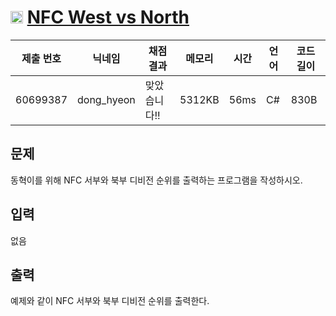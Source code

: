 # <img width="20px"  src="https://d2gd6pc034wcta.cloudfront.net/tier/1.svg" class="solvedac-tier"> [NFC West vs North](https://www.acmicpc.net/problem/10170) 

| 제출 번호 | 닉네임 | 채점 결과 | 메모리 | 시간 | 언어 | 코드 길이 |
|---|---|---|---|---|---|---|
|60699387|dong_hyeon|맞았습니다!! |5312KB|56ms|C#|830B|

## 문제
<p>동혁이를 위해 NFC 서부와 북부 디비전 순위를 출력하는 프로그램을 작성하시오.</p>

## 입력
<p>없음</p>

## 출력
<p>예제와 같이 NFC 서부와 북부 디비전 순위를 출력한다.</p>

